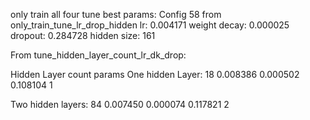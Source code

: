 only train all four tune best params:
Config 58 from only_train_tune_lr_drop_hidden
lr: 0.004171
weight decay: 0.000025
dropout: 0.284728
hidden size: 161

From tune_hidden_layer_count_lr_dk_drop: 

Hidden Layer count params
One hidden Layer: 
18 0.008386     0.000502 0.108104             1

Two hidden layers: 
84 0.007450     0.000074 0.117821             2
